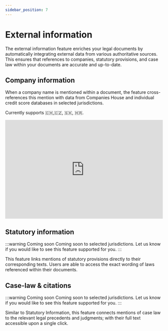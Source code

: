 ```yaml
---
sidebar_position: 7
---
```


# External information

The external information feature enriches your legal documents by automatically
integrating external data from various authoritative sources. This ensures that
references to companies, statutory provisions, and case law within your documents are
accurate and up-to-date.

## Company information

When a company name is mentioned within a document, the feature cross-references this
mention with data from Companies House and individual credit score databases in selected
jurisdictions.

Currently supports 🇨🇭,🇨🇿, 🇸🇰, 🇭🇷.

<iframe width="100%" height="315" src="https://www.youtube.com/embed/DnQzHK9J6p8?si=7Jv47m4wC2roZeDo" title="YouTube video player" frameborder="0" allow="accelerometer; autoplay; clipboard-write; encrypted-media; gyroscope; picture-in-picture; web-share" allowfullscreen></iframe>

## Statutory information

:::warning Coming soon
Coming soon to selected jurisdictions. Let us know if you would like to see this feature
supported for you.
:::

This feature links mentions of statutory provisions directly to their corresponding
texts. Users are able to access the exact wording of laws referenced within their
documents.

## Case-law & citations

:::warning Coming soon
Coming soon to selected jurisdictions. Let us know if you would like to see this feature
supported for you.
:::

Similar to Statutory Information, this feature connects mentions of case law to the
relevant legal precedents and judgments; with their full text accessible upon a single
click.
